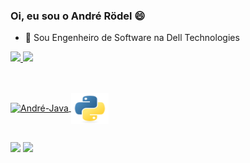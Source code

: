 ### Oi, eu sou o André Rödel 😄

- 🌱 Sou Engenheiro de Software na Dell Technologies

 <div>
 
  <a href="https://github.com/Andrac0">
  <img height="150em" src="https://github-readme-stats.vercel.app/api?username=Andrac0&show_icons=true&theme=tokyonight&include_all_commits=true&count_private=true"/>
  <img height="150em" src="https://github-readme-stats.vercel.app/api/top-langs/?username=Andrac0&layout=compact&langs_count=7&theme=tokyonight"/>
</div>
 
 ##
  
<div style="display: inline_block"><br>
 
  <img align="center" alt="André-Java" height="50" width="60" src="https://cdn.jsdelivr.net/gh/devicons/devicon/icons/java/java-original-wordmark.svg">
  <img align="center" alt="André-Python" height="50" width="60" src="https://raw.githubusercontent.com/devicons/devicon/master/icons/python/python-original.svg">
 
</div>
  
##
  
<div>
  
  <a href = "mailto:andrelimarodel@gmail.com"><img src="https://img.shields.io/badge/-Gmail-%23333?style=for-the-badge&logo=gmail&logoColor=orange" target="_blank"></a>
  <a href="https://www.linkedin.com/in/andre-lima-rodel/" target="_blank"><img src="https://img.shields.io/badge/-LinkedIn-%230077B5?style=for-the-badge&logo=linkedin&logoColor=white" target="_blank"></a> 
  
</div>
